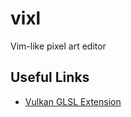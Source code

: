 # vixl
Vim-like pixel art editor

## Useful Links
 * [Vulkan GLSL Extension](https://github.com/KhronosGroup/GLSL/blob/master/extensions/khr/GL_KHR_vulkan_glsl.txt)
